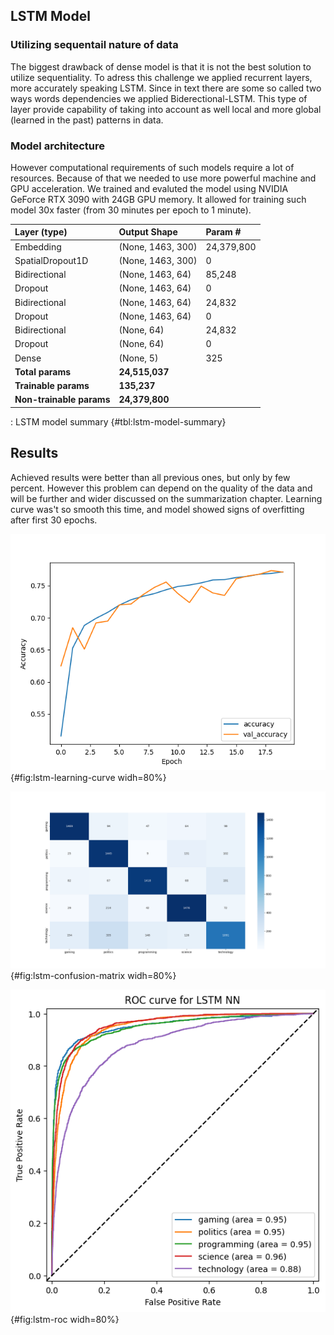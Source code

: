 ## LSTM Model

### Utilizing sequentail nature of data

The biggest drawback of dense model is that it is not the best solution to utilize sequentiality. To adress this challenge we applied recurrent layers, more accurately speaking LSTM. Since in text there are some so called two ways words dependencies we applied Biderectional-LSTM. This type of layer provide capability of taking into account as well local and more global (learned in the past) patterns in data.

### Model architecture

However computational requirements of such models require a lot of resources. Because of that we needed to use more powerful machine and GPU acceleration. We trained and evaluted the model using NVIDIA GeForce RTX 3090 with 24GB GPU memory. It allowed for training such model 30x faster (from 30 minutes per epoch to 1 minute).

| Layer (type)             | Output Shape      | Param #    |
| :----------------------- | :---------------- | :--------- |
| Embedding                | (None, 1463, 300) | 24,379,800 |
| SpatialDropout1D         | (None, 1463, 300) | 0          |
| Bidirectional            | (None, 1463, 64)  | 85,248     |
| Dropout                  | (None, 1463, 64)  | 0          |
| Bidirectional            | (None, 1463, 64)  | 24,832     |
| Dropout                  | (None, 1463, 64)  | 0          |
| Bidirectional            | (None, 64)        | 24,832     |
| Dropout                  | (None, 64)        | 0          |
| Dense                    | (None, 5)         | 325        |
| **Total params**         | **24,515,037**    |            |
| **Trainable params**     | **135,237**       |            |
| **Non-trainable params** | **24,379,800**    |            |

: LSTM model summary {#tbl:lstm-model-summary}

## Results

Achieved results were better than all previous ones, but only by few percent. However this problem can depend on the quality of the data and will be further and wider discussed on the summarization chapter. Learning curve was't so smooth this time, and model showed signs of overfitting after first 30 epochs.

![While the learning curve is not as elegant as that observed in [@fig:dense-learning-curve], it nevertheless demonstrates potential.](images/lstm_accuracy.png){#fig:lstm-learning-curve widh=80%}

![The `technology` class is still the most commonly confused. However, there has been a noticeable improvement in classification.](images/lstm_confusion_matrix.png){#fig:lstm-confusion-matrix widh=80%}

![Using the LSTM model, the `technology` class eventually achieved 90% of the AUC.](images/roc_lstm.png){#fig:lstm-roc widh=80%}
